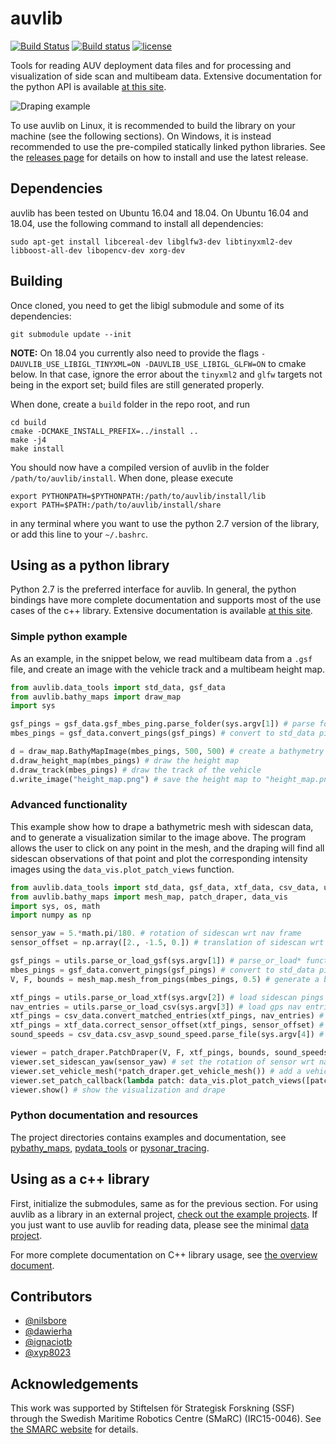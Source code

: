 # auvlib

[![Build Status](https://travis-ci.org/nilsbore/auvlib.svg?branch=master)](https://travis-ci.org/nilsbore/auvlib)
[![Build status](https://ci.appveyor.com/api/projects/status/kcfxp0jlpwqxt2fs/branch/master?svg=true)](https://ci.appveyor.com/project/nilsbore/auvlib/branch/master)
[![license](https://img.shields.io/badge/License-BSD%203--Clause-blue.svg)](https://opensource.org/licenses/BSD-3-Clause)

Tools for reading AUV deployment data files and for
processing and visualization of side scan and multibeam data.
Extensive documentation for the python API is available
[at this site](https://nilsbore.github.io/auvlib-docs/index.html).

![Draping example](https://github.com/nilsbore/auvlib/raw/master/data/draping_example.png)

To use auvlib on Linux, it is recommended to build the library on your machine (see the following sections).
On Windows, it is instead recommended to use the pre-compiled statically linked python
libraries. See the [releases page](https://github.com/nilsbore/auvlib/releases) for details
on how to install and use the latest release.

## Dependencies

auvlib has been tested on Ubuntu 16.04 and 18.04.
On Ubuntu 16.04 and 18.04, use the following command to install all dependencies:
```
sudo apt-get install libcereal-dev libglfw3-dev libtinyxml2-dev libboost-all-dev libopencv-dev xorg-dev
```
## Building

Once cloned, you need to get the libigl submodule and some of its dependencies:
```
git submodule update --init
```

**NOTE:** On 18.04 you currently also need to provide the flags
`-DAUVLIB_USE_LIBIGL_TINYXML=ON -DAUVLIB_USE_LIBIGL_GLFW=ON` to cmake below.
In that case, ignore the error about the `tinyxml2` and `glfw` targets not being in the export set;
build files are still generated properly.

When done, create a `build` folder in the repo root, and run
```
cd build
cmake -DCMAKE_INSTALL_PREFIX=../install ..
make -j4
make install
```

You should now have a compiled version of auvlib in the folder
`/path/to/auvlib/install`. When done, please execute
```
export PYTHONPATH=$PYTHONPATH:/path/to/auvlib/install/lib
export PATH=$PATH:/path/to/auvlib/install/share
```
in any terminal where you want to use the python 2.7 version of
the library, or add this line to your `~/.bashrc`.

## Using as a python library

Python 2.7 is the preferred interface for auvlib. In general, the python bindings have more
complete documentation and supports most of the use cases of the c++ library.
Extensive documentation is available [at this site](https://nilsbore.github.io/auvlib-docs/index.html).

### Simple python example

As an example, in the snippet below, we read multibeam data from a `.gsf` file,
and create an image with the vehicle track and a multibeam height map.

```python
from auvlib.data_tools import std_data, gsf_data
from auvlib.bathy_maps import draw_map
import sys

gsf_pings = gsf_data.gsf_mbes_ping.parse_folder(sys.argv[1]) # parse folder of gsf data
mbes_pings = gsf_data.convert_pings(gsf_pings) # convert to std_data pings

d = draw_map.BathyMapImage(mbes_pings, 500, 500) # create a bathymetry height map
d.draw_height_map(mbes_pings) # draw the height map
d.draw_track(mbes_pings) # draw the track of the vehicle
d.write_image("height_map.png") # save the height map to "height_map.png"
```

### Advanced functionality

This example show how to drape a bathymetric mesh with sidescan data, and to
generate a visualization similar to the image above. The program allows the user
to click on any point in the mesh, and the draping will find all sidescan observations
of that point and plot the corresponding intensity images using the `data_vis.plot_patch_views`
function.

```python
from auvlib.data_tools import std_data, gsf_data, xtf_data, csv_data, utils
from auvlib.bathy_maps import mesh_map, patch_draper, data_vis
import sys, os, math
import numpy as np

sensor_yaw = 5.*math.pi/180. # rotation of sidescan wrt nav frame
sensor_offset = np.array([2., -1.5, 0.]) # translation of sidescan wrt nav frame

gsf_pings = utils.parse_or_load_gsf(sys.argv[1]) # parse_or_load* functions will just parse the first time
mbes_pings = gsf_data.convert_pings(gsf_pings) # convert to std_data pings
V, F, bounds = mesh_map.mesh_from_pings(mbes_pings, 0.5) # generate a bathymetry mesh

xtf_pings = utils.parse_or_load_xtf(sys.argv[2]) # load sidescan pings
nav_entries = utils.parse_or_load_csv(sys.argv[3]) # load gps nav entries
xtf_pings = csv_data.convert_matched_entries(xtf_pings, nav_entries) # match sidescan with gps
xtf_pings = xtf_data.correct_sensor_offset(xtf_pings, sensor_offset) # correct for sidescan translation
sound_speeds = csv_data.csv_asvp_sound_speed.parse_file(sys.argv[4]) # parse sound speed file

viewer = patch_draper.PatchDraper(V, F, xtf_pings, bounds, sound_speeds) # create a draper object
viewer.set_sidescan_yaw(sensor_yaw) # set the rotation of sensor wrt nav frame
viewer.set_vehicle_mesh(*patch_draper.get_vehicle_mesh()) # add a vehicle model for visualization
viewer.set_patch_callback(lambda patch: data_vis.plot_patch_views([patch])) # add a plotter callback
viewer.show() # show the visualization and drape
```

### Python documentation and resources

The project directories contains examples and documentation, see
[pybathy_maps](https://github.com/nilsbore/auvlib/tree/master/src/pybathy_maps),
[pydata_tools](https://github.com/nilsbore/auvlib/tree/master/src/pydata_tools) or
[pysonar_tracing](https://github.com/nilsbore/auvlib/tree/master/src/pysonar_tracing).

## Using as a c++ library

First, initialize the submodules, same as for the previous section. For using auvlib as a library in an external project,
[check out the example projects](https://github.com/nilsbore/auvlib/tree/master/example_projects).
If you just want to use auvlib for reading data, please see the minimal [data project](https://github.com/nilsbore/auvlib/tree/master/example_projects/data_project).

For more complete documentation on C++ library usage, see [the overview document](https://github.com/nilsbore/auvlib/blob/master/docs/cpp_usage.md).

## Contributors

* [@nilsbore](https://github.com/nilsbore)
* [@dawierha](https://github.com/dawierha)
* [@ignaciotb](https://github.com/ignaciotb)
* [@xyp8023](https://github.com/xyp8023)

## Acknowledgements

This work was supported by Stiftelsen för Strategisk Forskning (SSF)
through the Swedish Maritime Robotics Centre (SMaRC) (IRC15-0046).
See [the SMARC website](https://smarc.se/) for details.
